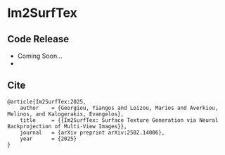 # Im2SurfTex

## Code Release
* Coming Soon...
* 
## Cite
```
@article{Im2SurfTex:2025,
    author    = {Georgiou, Yiangos and Loizou, Marios and Averkiou, Melinos, and Kalogerakis, Evangelos},
    title     = {{Im2SurfTex: Surface Texture Generation via Neural Backprojection of Multi-View Images}},
    journal   = {arXiv preprint arXiv:2502.14006},
    year      = {2025}
}
```
